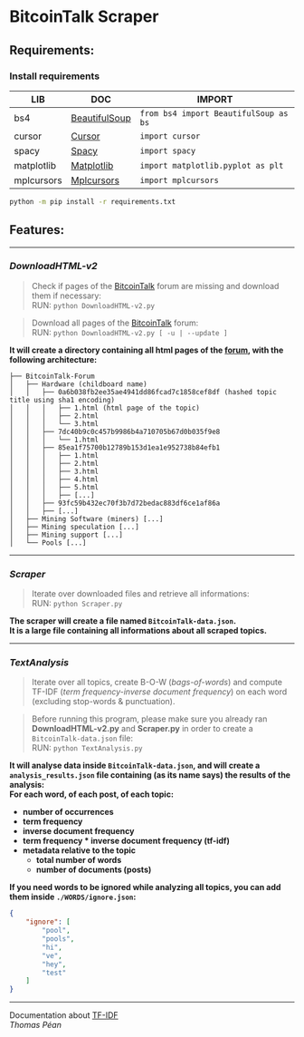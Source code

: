 # **BitcoinTalk Scraper**

## **Requirements:**

### Install requirements

| LIB | DOC | IMPORT |
|-----|-----|--------|
| bs4 | [BeautifulSoup][bs4] | `from bs4 import BeautifulSoup as bs` |
| cursor | [Cursor][cur] | `import cursor` |
| spacy | [Spacy][spc] | `import spacy` |
| matplotlib | [Matplotlib][mtplt] | `import matplotlib.pyplot as plt` |
| mplcursors | [Mplcursors][mplc] | `import mplcursors` |

```sh
python -m pip install -r requirements.txt
```

## **Features:**

****
### _DownloadHTML-v2_
>Check if pages of the [BitcoinTalk][btcf] forum are missing and download them if necessary:  
>RUN: `python DownloadHTML-v2.py`

>Download all pages of the [BitcoinTalk][btcf] forum:  
>RUN: `python DownloadHTML-v2.py [ -u | --update ]`  

**It will create a directory containing all html pages of the [forum][btcf], with the following architecture:**  
```
├── BitcoinTalk-Forum
│   ├── Hardware (childboard name)
│   │   ├── 0a6b038fb2ee35ae4941dd86fcad7c1858cef8df (hashed topic title using sha1 encoding)
│   │   │   ├── 1.html (html page of the topic)
│   │   │   ├── 2.html
│   │   │   └── 3.html
│   │   ├── 7dc40b9c0c457b9986b4a710705b67d0b035f9e8
│   │   │   └── 1.html
│   │   ├── 85ea1f75700b12789b153d1ea1e952738b84efb1
│   │   │   ├── 1.html
│   │   │   ├── 2.html
│   │   │   ├── 3.html
│   │   │   ├── 4.html
│   │   │   ├── 5.html
│   │   │   ├── [...]
│   │   ├── 93fc59b432ec70f3b7d72bedac883df6ce1af86a
│   │   ├── [...]
│   ├── Mining Software (miners) [...]
│   ├── Mining speculation [...]
│   ├── Mining support [...]
│   └── Pools [...]
```

****
### _Scraper_
>Iterate over downloaded files and retrieve all informations:  
>RUN: `python Scraper.py`  

**The scraper will create a file named `BitcoinTalk-data.json`.  
It is a large file containing all informations about all scraped topics.**

****
### _TextAnalysis_
>Iterate over all topics, create B-O-W (_bags-of-words_) and compute TF-IDF (_term frequency-inverse document frequency_) on each word (excluding stop-words & punctuation).  

>Before running this program, please make sure you already ran **DownloadHTML-v2.py** and **Scraper.py** in order to create a `BitcoinTalk-data.json` file:  
>RUN: `python TextAnalysis.py`

**It will analyse data inside `BitcoinTalk-data.json`, and will create a `analysis_results.json` file containing (as its name says) the results of the analysis:  
For each word, of each post, of each topic:**
- **number of occurrences**
- **term frequency**
- **inverse document frequency**
- **term frequency * inverse document frequency (tf-idf)**
- **metadata relative to the topic**
    - **total number of words**
    - **number of documents (posts)**  

**If you need words to be ignored while analyzing all topics, you can add them inside `./WORDS/ignore.json`:**  
```json
{
    "ignore": [
        "pool",
        "pools",
        "hi",
        "ve",
        "hey",
        "test"
    ]
}
```

****
Documentation about [TF-IDF][tfidf]  
*Thomas Péan*

[bs4]: <https://www.crummy.com/software/BeautifulSoup/bs4/doc/>
[cur]: <https://github.com/GijsTimmers/cursor>
[spc]: <https://spacy.io/>
[mplc]: <https://mplcursors.readthedocs.io/en/stable/index.html>
[mtplt]: <https://matplotlib.org/>
[btcf]: <https://bitcointalk.org/index.php?board=14.0>
[tfidf]: <https://en.wikipedia.org/wiki/Tf%E2%80%93idf>
